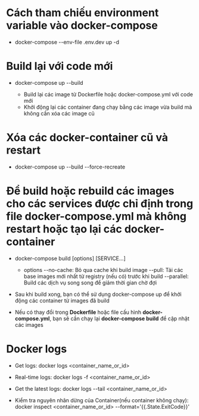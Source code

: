 # Cách tham chiếu environment variable vào docker-compose

- docker-compose --env-file .env.dev up -d

# Build lại với code mới

- docker-compose up --build

  - Build lại các image từ Dockerfile hoặc docker-compose.yml với code mới
  - Khởi động lại các container đang chạy bằng các image vừa build mà không cần xóa các image cũ

# Xóa các docker-container cũ và restart

- docker-compose up --build --force-recreate

# Để build hoặc rebuild các images cho các services được chỉ định trong file docker-compose.yml mà không restart hoặc tạo lại các docker-container

- docker-compose build [options] [SERVICE...]

  - options
    --no-cache: Bỏ qua cache khi build image
    --pull: Tải các base images mới nhất từ registry (nếu có) trước khi build
    --parallel: Build các dịch vụ song song để giảm thời gian chờ đợi

- Sau khi build xong, bạn có thể sử dụng docker-compose up để khởi động các container từ images đã build
- Nếu có thay đổi trong **Dockerfile** hoặc file cấu hình **docker-compose.yml**, bạn sẽ cần chạy lại **docker-compose build** để cập nhật các images

# Docker logs

- Get logs:
  docker logs <container_name_or_id>

- Real-time logs:
  docker logs -f <container_name_or_id>

- Get the latest logs:
  docker logs --tail <container_name_or_id>

- Kiểm tra nguyên nhân dừng của Container(nếu container không chạy):
  docker inspect <container_name_or_id> --format='{{.State.ExitCode}}'
